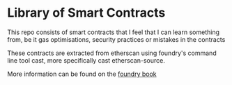 # Library of Smart Contracts

 This repo consists of smart contracts that I feel that I can learn something from, be it gas optimisations, security practices or mistakes in the contracts

These contracts are extracted from etherscan using foundry's command line tool cast, more specifically cast etherscan-source.

More information can be found on the [foundry book](https://book.getfoundry.sh/reference/cast/)
